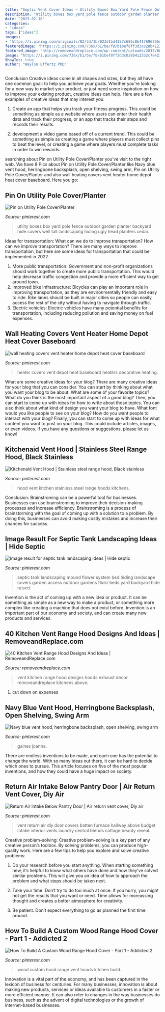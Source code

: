 ```yaml
---
title: "Septic Vent Cover Ideas ~ Utility Boxes Box Yard Pole Fence Outdoor Garden Planter Backyard Hide Covers Well Tall Landscaping Hiding Ugly Head Planters Cedar"
description: "Utility boxes box yard pole fence outdoor garden planter backyard hide covers well tall landscaping hiding ugly head planters cedar"
date: "2023-02-18"
categories:
- "ideas"
tags: ["ideas"]
images:
- "https://i.pinimg.com/originals/02/3d/1b/023d1bd4357c686c0b417696755cbdb6.jpg"
featuredImage: "https://i.pinimg.com/736x/b1/be/f8/b1bef8ff3d3c028b4123b2c7e421b87c--wood-range-hoods-custom-wood.jpg"
featured_image: "http://removeandreplace.com/wp-content/uploads/2015/08/40-Kitchen-Vent-Range-Hood-Design-Ideas_14.jpg"
image: "https://i.pinimg.com/736x/b1/be/f8/b1bef8ff3d3c028b4123b2c7e421b87c--wood-range-hoods-custom-wood.jpg"
ShowToc: true
author: "Waylon Effertz PhD"
---
```



Conclusion
Creative ideas come in all shapes and sizes, but they all have one common goal: to help you achieve your goals. Whether you're looking for a new way to market your product, or just need some inspiration on how to improve your existing product, creative ideas can help. Here are a few examples of creative ideas that may interest you: 
1. Create an app that helps you track your fitness progress. This could be something as simple as a website where users can enter their health data and track their progress, or an app that tracks their steps and records their results.

2. development a video game based off of a current trend. This could be something as simple as creating a game where players must collect pins to beat the level, or creating a game where players must complete tasks in order to win rewards.


	

		
searching about Pin on Utility Pole Cover/Planter you've visit to the right web. We have 8 Pics about Pin on Utility Pole Cover/Planter like Navy blue vent hood, herringbone backsplash, open shelving, swing arm, Pin on Utility Pole Cover/Planter and also wall heating covers vent heater home depot heat cover baseboard. Here you go:
		
    
## Pin On Utility Pole Cover/Planter

<img loading=lazy src="https://i.pinimg.com/originals/02/3d/1b/023d1bd4357c686c0b417696755cbdb6.jpg" onerror="this.onerror=null;this.src='https://tse1.mm.bing.net/th?id=OIP.em0l-gWXVqXfDzOqFw8m3QHaNK&amp;pid=15.1';" alt="Pin on Utility Pole Cover/Planter">

_Source: pinterest.com_

>utility boxes box yard pole fence outdoor garden planter backyard hide covers well tall landscaping hiding ugly head planters cedar. 

	

Ideas for transportation: What can we do to improve transportation?
How can we improve transportation? 
There are many ways to improve transportation, but here are some ideas for transportation that could be implemented in 2022.

1. More public transportation: Government and non-profit organizations should work together to create more public transportation. This would help decrease traffic congestion and provide a more efficient way to get around town.
2. Improved bike infrastructure: Bicycles can play an important role in improving transportation, as they are environmentally friendly and easy to ride. Bike lanes should be built in major cities so people can easily access the rest of the city without having to navigate through traffic. 
3. Electric vehicles: Electric vehicles have many potential benefits for transportation, including reducing pollution and saving money on fuel expenses.

    
## Wall Heating Covers Vent Heater Home Depot Heat Cover Baseboard

<img loading=lazy src="https://i.pinimg.com/originals/a8/76/32/a87632c7af359882fe58cd767a566071.png" onerror="this.onerror=null;this.src='https://tse2.mm.bing.net/th?id=OIP.2nwSVi_uPepRp7haPhCOsQHaJ7&amp;pid=15.1';" alt="wall heating covers vent heater home depot heat cover baseboard">

_Source: pinterest.com_

>heater covers vent depot heat baseboard heaters decorative heating. 

	

What are some creative ideas for your blog?
There are many creative ideas for your blog that you can consider. You can start by thinking about what you want your blog to be about. What are some of your favorite topics? What do you think is the most important aspect of a good blog? Then, you can start to come up with ideas for how to write about those topics. You can also think about what kind of design you want your blog to have. What font would you like people to see on your blog? How do you want people to interact with your blog? Finally, you can start to come up with ideas for what content you want to post on your blog. This could include articles, images, or even videos. If you have any questions or suggestions, please let us know!

    
## Kitchenaid Vent Hood | Stainless Steel Range Hood, Black Stainless

<img loading=lazy src="https://i.pinimg.com/736x/cf/a2/70/cfa27052582dd47c68393c45ca5dde32.jpg" onerror="this.onerror=null;this.src='https://tse4.mm.bing.net/th?id=OIP.rr9oyh6z2Sk3Wv11bwWq6gHaJS&amp;pid=15.1';" alt="Kitchenaid Vent Hood | Stainless steel range hood, Black stainless">

_Source: pinterest.com_

>hood vent kitchen stainless steel range hoods kitchens. 

	

Conclusion: Brainstroming can be a powerful tool for businesses.
Businesses can use brainstroming to improve their decision-making processes and increase efficiency. Brainstroming is a process of brainstorming with the goal of coming up with a solution to a problem. By doing this, businesses can avoid making costly mistakes and increase their chances for success.

    
## Image Result For Septic Tank Landscaping Ideas | Hide Septic

<img loading=lazy src="https://i.pinimg.com/736x/33/c9/6c/33c96c4cd30cdcddd23e6ed9ed517f7b.jpg" onerror="this.onerror=null;this.src='https://tse3.mm.bing.net/th?id=OIP.NtaViUetswS_ARQ2YUBXjQAAAA&amp;pid=15.1';" alt="Image result for septic tank landscaping ideas | Hide septic">

_Source: pinterest.com_

>septic tank landscaping mound flower system bed hiding landscape covers garden access outdoor gardens flickr beds yard backyard hide raised. 

	

Invention is the act of coming up with a new idea or product. It can be something as simple as a new way to make a product, or something more complex like creating a machine that does not exist before. Invention is an important part of our economy and society, and can create many new products and services.

    
## 40 Kitchen Vent Range Hood Designs And Ideas | RemoveandReplace.com

<img loading=lazy src="http://removeandreplace.com/wp-content/uploads/2015/08/40-Kitchen-Vent-Range-Hood-Design-Ideas_14.jpg" onerror="this.onerror=null;this.src='https://tse4.mm.bing.net/th?id=OIP.cVVackCn41_gqtVYGxcBoAAAAA&amp;pid=15.1';" alt="40 Kitchen Vent Range Hood Designs And Ideas | RemoveandReplace.com">

_Source: removeandreplace.com_

>vent kitchen range hood designs hoods exhaust decor removeandreplace kitchens above. 

	

1. cut down on expenses

    
## Navy Blue Vent Hood, Herringbone Backsplash, Open Shelving, Swing Arm

<img loading=lazy src="https://i.pinimg.com/736x/dc/97/be/dc97bee1e32c1949720c347d09cc8751.jpg" onerror="this.onerror=null;this.src='https://tse3.mm.bing.net/th?id=OIP.ASXw-FWKtjPAPLxb5yVtMwHaJ3&amp;pid=15.1';" alt="Navy blue vent hood, herringbone backsplash, open shelving, swing arm">

_Source: pinterest.com_

>gaines joanna. 

	

There are endless inventions to be made, and each one has the potential to change the world. With so many ideas out there, it can be hard to decide which ones to pursue. This article focuses on five of the most popular inventions, and how they could have a huge impact on society.

    
## Return Air Intake Below Pantry Door | Air Return Vent Cover, Diy Air

<img loading=lazy src="https://i.pinimg.com/736x/d5/9c/d1/d59cd12c9f8dfcc2845428f6264ef5e0.jpg" onerror="this.onerror=null;this.src='https://tse1.mm.bing.net/th?id=OIP.Y0G0-qGrqTdc-lxAk5brvwAAAA&amp;pid=15.1';" alt="Return Air Intake Below Pantry Door | Air return vent cover, Diy air">

_Source: pinterest.com_

>vent return air diy door covers batten furnace hallway above budget intake interior vents laundry central blends cottage beauty reveal. 

	

Creative problem-solving:
Creative problem-solving is a key part of any creative person’s toolbox. By solving problems, you can produce high-quality work. Here are a few tips to help you explore and solve creative problems:
1) Do your research before you start anything. When starting something new, it’s helpful to know what others have done and how they’ve solved similar problems. This will give you an idea of how to approach the problem and what steps should be taken next.

2) Take your time. Don’t try to do too much at once. If you hurry, you might not get the results that you want or need. Time allows for moreassing thought and creates a better atmosphere for creativity.

3) Be patient. Don’t expect everything to go as planned the first time around.

    
## How To Build A Custom Wood Range Hood Cover - Part 1 - Addicted 2

<img loading=lazy src="https://i.pinimg.com/736x/b1/be/f8/b1bef8ff3d3c028b4123b2c7e421b87c--wood-range-hoods-custom-wood.jpg" onerror="this.onerror=null;this.src='https://tse2.mm.bing.net/th?id=OIP.0KehOV8C4O4yVULNUzhrPAHaJ5&amp;pid=15.1';" alt="How To Build A Custom Wood Range Hood Cover - Part 1 - Addicted 2">

_Source: pinterest.com_

>wood custom hood range vent hoods kitchen build. 

	

Innovation is a vital part of the economy, and has been captured in the lexicon of business for centuries. For many businesses, innovation is about making new products, services or ideas available to customers in a faster or more efficient manner. It can also refer to changes in the way businesses do business, such as the advent of digital technologies or the growth of internet-based businesses.

